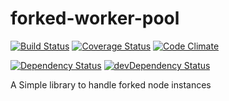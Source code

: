 # forked-worker-pool

[![Build Status](https://travis-ci.org/asa-git/forked-worker-pool.svg?branch=master)](https://travis-ci.org/asa-git/forked-worker-pool)
[![Coverage Status](https://coveralls.io/repos/asa-git/forked-worker-pool/badge.svg?branch=master&service=github)](https://coveralls.io/github/asa-git/forked-worker-pool?branch=master)
[![Code Climate](https://codeclimate.com/github/asa-git/forked-worker-pool/badges/gpa.svg)](https://codeclimate.com/github/asa-git/forked-worker-pool)  

[![Dependency Status](https://david-dm.org/asa-git/forked-worker-pool.svg)](https://david-dm.org/asa-git/forked-worker-pool)
[![devDependency Status](https://david-dm.org/asa-git/forked-worker-pool/dev-status.svg)](https://david-dm.org/asa-git/forked-worker-pool#info=devDependencies)  

A Simple library to handle forked node instances
